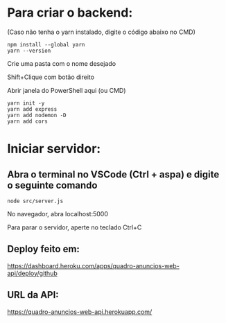 # Para criar o backend:

(Caso não tenha o yarn instalado, digite o código abaixo no CMD)
```
npm install --global yarn
yarn --version
```


Crie uma pasta com o nome desejado

Shift+Clique com botão direito

Abrir janela do PowerShell aqui (ou CMD)
```
yarn init -y
yarn add express
yarn add nodemon -D
yarn add cors
```

# Iniciar servidor:
## Abra o terminal no VSCode (Ctrl + aspa) e digite o seguinte comando
```
node src/server.js
```

No navegador, abra localhost:5000

Para parar o servidor, aperte no teclado Ctrl+C


## Deploy feito em:
https://dashboard.heroku.com/apps/quadro-anuncios-web-api/deploy/github
## URL da API: 
https://quadro-anuncios-web-api.herokuapp.com/